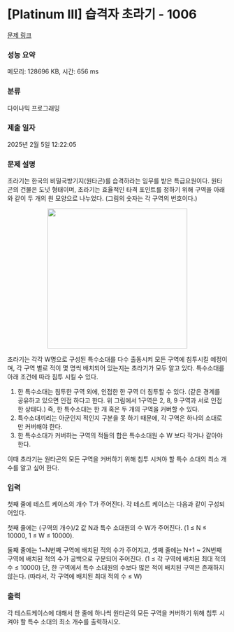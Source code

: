 # [Platinum III] 습격자 초라기 - 1006 

[문제 링크](https://www.acmicpc.net/problem/1006) 

### 성능 요약

메모리: 128696 KB, 시간: 656 ms

### 분류

다이나믹 프로그래밍

### 제출 일자

2025년 2월 5일 12:22:05

### 문제 설명

<p>초라기는 한국의 비밀국방기지(원타곤)를 습격하라는 임무를 받은 특급요원이다. 원타곤의 건물은 도넛 형태이며, 초라기는 효율적인 타격 포인트를 정하기 위해 구역을 아래와 같이 두 개의 원 모양으로 나누었다. (그림의 숫자는 각 구역의 번호이다.)</p>

<p style="text-align: center;"><img alt="" src="https://www.acmicpc.net/upload/201003/dfck3232_34g7t9f4gp_b.jpg" style="height:320px; width:320px"></p>

<p>초라기는 각각 W명으로 구성된 특수소대를 다수 출동시켜 모든 구역에 침투시킬 예정이며, 각 구역 별로 적이 몇 명씩 배치되어 있는지는 초라기가 모두 알고 있다. 특수소대를 아래 조건에 따라 침투 시킬 수 있다.</p>

<ol>
	<li>한 특수소대는 침투한 구역 외에, 인접한 한 구역 더 침투할 수 있다. (같은 경계를 공유하고 있으면 인접 하다고 한다. 위 그림에서 1구역은 2, 8, 9 구역과 서로 인접한 상태다.) 즉, 한 특수소대는 한 개 혹은 두 개의 구역을 커버할 수 있다.</li>
	<li>특수소대끼리는 아군인지 적인지 구분을 못 하기 때문에, 각 구역은 하나의 소대로만 커버해야 한다.</li>
	<li>한 특수소대가 커버하는 구역의 적들의 합은 특수소대원 수 W 보다 작거나 같아야 한다.</li>
</ol>

<p>이때 초라기는 원타곤의 모든 구역을 커버하기 위해 침투 시켜야 할 특수 소대의 최소 개수를 알고 싶어 한다.</p>

### 입력 

 <p>첫째 줄에 테스트 케이스의 개수 T가 주어진다. 각 테스트 케이스는 다음과 같이 구성되어있다.</p>

<p>첫째 줄에는 (구역의 개수)/2 값 N과 특수 소대원의 수 W가 주어진다. (1 ≤ N ≤ 10000, 1 ≤ W ≤ 10000).</p>

<p>둘째 줄에는 1~N번째 구역에 배치된 적의 수가 주어지고, 셋째 줄에는 N+1 ~ 2N번째 구역에 배치된 적의 수가 공백으로 구분되어 주어진다. (1 ≤ 각 구역에 배치된 최대 적의 수 ≤ 10000) 단, 한 구역에서 특수 소대원의 수보다 많은 적이 배치된 구역은 존재하지 않는다. (따라서, 각 구역에 배치된 최대 적의 수 ≤ W)</p>

### 출력 

 <p>각 테스트케이스에 대해서 한 줄에 하나씩 원타곤의 모든 구역을 커버하기 위해 침투 시켜야 할 특수 소대의 최소 개수를 출력하시오.</p>

